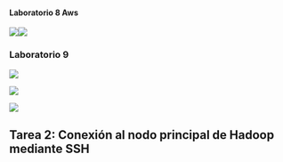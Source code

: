 
#### Laboratorio 8 Aws

  

![](https://lh7-us.googleusercontent.com/docsz/AD_4nXebt62Fqh9SqTbArtU2NmBIz9BH76_HIIZQKyHUbzHcw4PKgdDjH9LaINRzhfZHGHqQdF-NjQpa5irWqm9RGD2KJCsqr4t4F1VhrqC8qpXbZ63EGZhaRJ4aiuV1LGTqMU4M_lTp7ZptTx5cy9VsO56_fug?key=WYPczz0p4YL2tJqeiG2qcQ)![](https://lh7-us.googleusercontent.com/docsz/AD_4nXelBJqRDkBEY0AFb2CU86H8pD876_VcIbpQId3z7OzCvXADXOPvHA129qLxS2NNKYqxvmakaM9X8wAC9DrO10sx8bYq-zJAs2hipJNNOFkNRo1KJGfdOS6gYiDi_sHSOH8jaC2oKU3EpwUux2yiG1LtsZ0w?key=WYPczz0p4YL2tJqeiG2qcQ)

  

### Laboratorio 9

![](https://lh7-us.googleusercontent.com/docsz/AD_4nXcWAQvSzITIjN1jtvHBtppOczzy9IsinHUn9e3au98MgeWtoxA46f87eD_op_DpXbVrRTTfL3mu2pnHW6oWbFZmGeu7kr3LdV3ph1YV15Mz2JELFv7dnHZPT4WVtbrtGIeWp56JFt2RCH6Pma1uOJut_qA?key=WYPczz0p4YL2tJqeiG2qcQ)

  

![](https://lh7-us.googleusercontent.com/docsz/AD_4nXduymjcSor-7ZRj42gtkVXDLGwt-ynBGSTmoEqptshKvURjyWMIuDT23gK2TaM6C5xXRuKH6hr0y6zoir6RM99tTp5jQ6-Ps7rH_ZaGC8XErZIY7GVs_hu4YCebZ9seAkuLUYRPqkEm5ePRpDTUSdCeTQle?key=WYPczz0p4YL2tJqeiG2qcQ)

  

![](https://lh7-us.googleusercontent.com/docsz/AD_4nXdjplVHWUc7OKTF3-tjyWtRSGys8Z9z3UAeRRrU6D6hlQjcz9OUyrHqrSlF4MJ8q33tU78Frfbfc55_j4XuPlvIXb6IgbcrezYDEFGE_0M3PIU9E60FR6SP6QWp2rYE0NREyj_pmCHnaCpHjkprhNF6GwJ9?key=WYPczz0p4YL2tJqeiG2qcQ)

## Tarea 2: Conexión al nodo principal de Hadoop mediante SSH
